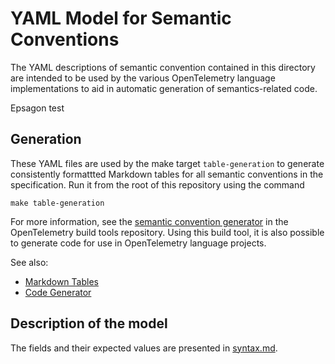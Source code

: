 # YAML Model for Semantic Conventions

The YAML descriptions of semantic convention contained in this directory are intended to
be used by the various OpenTelemetry language implementations to aid in automatic
generation of semantics-related code.

Epsagon test

## Generation

These YAML files are used by the make target `table-generation` to generate consistently
formattted Markdown tables for all semantic conventions in the specification. Run it from the root of this repository using the command

```
make table-generation
```

For more information, see the [semantic convention generator](https://github.com/open-telemetry/build-tools/tree/master/semantic-conventions)
in the OpenTelemetry build tools repository.
Using this build tool, it is also possible to generate code for use in OpenTelemetry
language projects.

See also:

* [Markdown Tables](https://github.com/open-telemetry/build-tools/tree/master/semantic-conventions#markdown-tables)
* [Code Generator](https://github.com/open-telemetry/build-tools/tree/master/semantic-conventions#code-generator)

## Description of the model

The fields and their expected values are presented in [syntax.md](./syntax.md).
